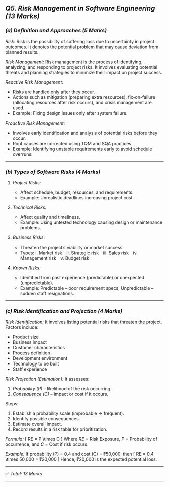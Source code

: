 ## *Q5. Risk Management in Software Engineering (13 Marks)*

### *(a) Definition and Approaches (5 Marks)*

*Risk:*
Risk is the possibility of suffering loss due to uncertainty in project outcomes. It denotes the potential problem that may cause deviation from planned results.

*Risk Management:*
Risk management is the process of identifying, analyzing, and responding to project risks. It involves evaluating potential threats and planning strategies to minimize their impact on project success.

*Reactive Risk Management:*

* Risks are handled only after they occur.
* Actions such as mitigation (preparing extra resources), fix-on-failure (allocating resources after risk occurs), and crisis management are used.
* Example: Fixing design issues only after system failure.

*Proactive Risk Management:*

* Involves early identification and analysis of potential risks before they occur.
* Root causes are corrected using TQM and SQA practices.
* Example: Identifying unstable requirements early to avoid schedule overruns.

---

### *(b) Types of Software Risks (4 Marks)*

1. *Project Risks:*

   * Affect schedule, budget, resources, and requirements.
   * Example: Unrealistic deadlines increasing project cost.

2. *Technical Risks:*

   * Affect quality and timeliness.
   * Example: Using untested technology causing design or maintenance problems.

3. *Business Risks:*

   * Threaten the project’s viability or market success.
   * Types:
     i. Market risk ii. Strategic risk iii. Sales risk iv. Management risk v. Budget risk

4. *Known Risks:*

   * Identified from past experience (predictable) or unexpected (unpredictable).
   * Example: Predictable – poor requirement specs; Unpredictable – sudden staff resignations.

---

### *(c) Risk Identification and Projection (4 Marks)*

*Risk Identification:*
It involves listing potential risks that threaten the project.
Factors include:

* Product size
* Business impact
* Customer characteristics
* Process definition
* Development environment
* Technology to be built
* Staff experience

*Risk Projection (Estimation):*
It assesses:

1. *Probability (P)* – likelihood of the risk occurring.
2. *Consequence (C)* – impact or cost if it occurs.

Steps:

1. Establish a probability scale (improbable → frequent).
2. Identify possible consequences.
3. Estimate overall impact.
4. Record results in a risk table for prioritization.

*Formula:*
[
RE = P \times C
]
Where *RE* = Risk Exposure, *P* = Probability of occurrence, and *C* = Cost if risk occurs.

*Example:*
If probability (P) = 0.4 and cost (C) = ₹50,000, then
[
RE = 0.4 \times 50,000 = ₹20,000
]
Hence, ₹20,000 is the expected potential loss.

---

✅ *Total: 13 Marks*

---
